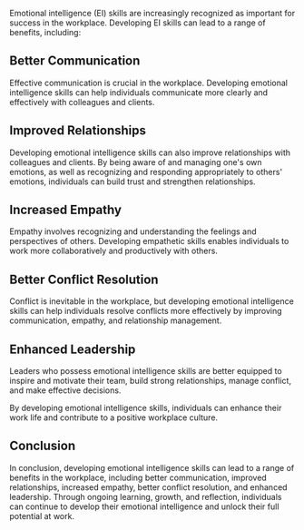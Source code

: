 
Emotional intelligence (EI) skills are increasingly recognized as important for success in the workplace. Developing EI skills can lead to a range of benefits, including:

## Better Communication

Effective communication is crucial in the workplace. Developing emotional intelligence skills can help individuals communicate more clearly and effectively with colleagues and clients.

## Improved Relationships

Developing emotional intelligence skills can also improve relationships with colleagues and clients. By being aware of and managing one's own emotions, as well as recognizing and responding appropriately to others' emotions, individuals can build trust and strengthen relationships.

## Increased Empathy

Empathy involves recognizing and understanding the feelings and perspectives of others. Developing empathetic skills enables individuals to work more collaboratively and productively with others.

## Better Conflict Resolution

Conflict is inevitable in the workplace, but developing emotional intelligence skills can help individuals resolve conflicts more effectively by improving communication, empathy, and relationship management.

## Enhanced Leadership

Leaders who possess emotional intelligence skills are better equipped to inspire and motivate their team, build strong relationships, manage conflict, and make effective decisions.

By developing emotional intelligence skills, individuals can enhance their work life and contribute to a positive workplace culture.

Conclusion
----------

In conclusion, developing emotional intelligence skills can lead to a range of benefits in the workplace, including better communication, improved relationships, increased empathy, better conflict resolution, and enhanced leadership. Through ongoing learning, growth, and reflection, individuals can continue to develop their emotional intelligence and unlock their full potential at work.

